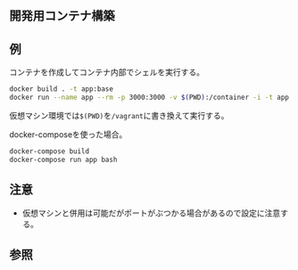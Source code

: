 開発用コンテナ構築
---

## 例
コンテナを作成してコンテナ内部でシェルを実行する。
```bash
docker build . -t app:base
docker run --name app --rm -p 3000:3000 -v $(PWD):/container -i -t app:base /bin/bash
```
仮想マシン環境では`$(PWD)`を`/vagrant`に書き換えて実行する。

docker-composeを使った場合。
```bash
docker-compose build
docker-compose run app bash
```

## 注意
+ 仮想マシンと併用は可能だがポートがぶつかる場合があるので設定に注意する。

## 参照
